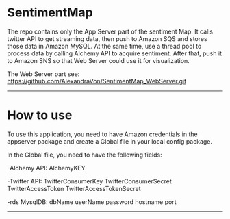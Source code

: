 # SentimentMap
The repo contains only the App Server part of the sentiment Map. It calls twitter API to
get streaming data, then push to Amazon SQS and stores those data in Amazon MySQL. At
the same time, use a thread pool to process data by calling Alchemy API to acquire sentiment.
After that, push it to Amazon SNS so that Web Server could use it for visualization.

The Web Server part see: https://github.com/AlexandraVon/SentimentMap_WebServer.git

----

# How to use
To use this application, you need to have Amazon credentials in the appserver package and 
create a Global file in your local config package.

In the Global file, you need to have the following fields:

-Alchemy API:
AlchemyKEY

-Twitter API:
TwitterConsumerKey
TwitterConsumerSecret
TwitterAccessToken
TwitterAccessTokenSecret

-rds MysqlDB:
dbName
userName
password
hostname
port

------------


